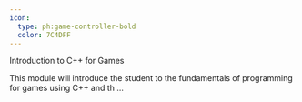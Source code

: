 ```yaml
---
icon:
  type: ph:game-controller-bold
  color: 7C4DFF
---
```


Introduction to C++ for Games

This module will introduce the student to the fundamentals of programming for games using C++ and th ... 
